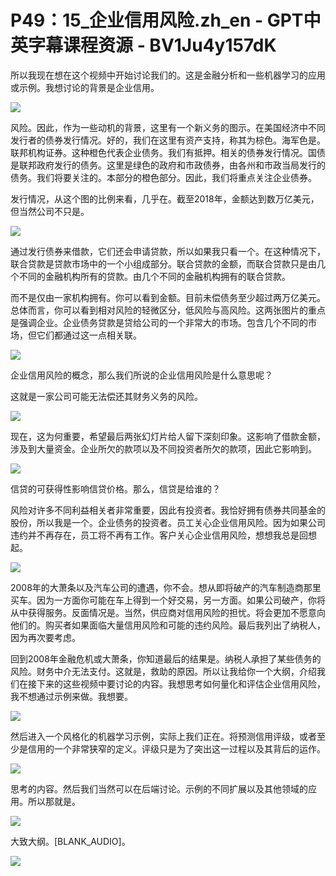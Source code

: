 # P49：15_企业信用风险.zh_en - GPT中英字幕课程资源 - BV1Ju4y157dK

所以我现在想在这个视频中开始讨论我们的。这是金融分析和一些机器学习的应用或示例。我想讨论的背景是企业信用。

![](img/d6108fdbd8cffe5aa15eba03902c97da_1.png)

风险。因此，作为一些动机的背景，这里有一个新义务的图示。在美国经济中不同发行者的债券发行情况。好的，我们在这里有资产支持，称其为棕色。海军色是。联邦机构证券。这种橙色代表企业债务。我们有抵押。相关的债券发行情况。国债是联邦政府发行的债务。这里是绿色的政府和市政债券，由各州和市政当局发行的债务。我们将要关注的。本部分的橙色部分。因此，我们将重点关注企业债券。

发行情况，从这个图的比例来看，几乎在。截至2018年，金额达到数万亿美元，但当然公司不只是。

![](img/d6108fdbd8cffe5aa15eba03902c97da_3.png)

通过发行债券来借款，它们还会申请贷款，所以如果我只看一个。在这种情况下，联合贷款是贷款市场中的一个小组成部分。联合贷款的金额，而联合贷款只是由几个不同的金融机构所有的贷款。由几个不同的金融机构拥有的联合贷款。

而不是仅由一家机构拥有。你可以看到金额。目前未偿债务至少超过两万亿美元。总体而言，你可以看到相对风险的轻微区分，低风险与高风险。这两张图片的重点是强调企业。企业债务贷款是贷给公司的一个非常大的市场。包含几个不同的市场，但它们都通过这一点相关联。

![](img/d6108fdbd8cffe5aa15eba03902c97da_5.png)

企业信用风险的概念，那么我们所说的企业信用风险是什么意思呢？

这就是一家公司可能无法偿还其财务义务的风险。

![](img/d6108fdbd8cffe5aa15eba03902c97da_7.png)

现在，这为何重要，希望最后两张幻灯片给人留下深刻印象。这影响了借款金额，涉及到大量资金。企业所欠的款项以及不同投资者所欠的款项，因此它影响到。

![](img/d6108fdbd8cffe5aa15eba03902c97da_9.png)

信贷的可获得性影响信贷价格。那么，信贷是给谁的？

风险对许多不同利益相关者非常重要，因此有投资者。我恰好拥有债券共同基金的股份，所以我是一个。企业债务的投资者。员工关心企业信用风险。因为如果公司违约并不再存在，员工将不再有工作。客户关心企业信用风险，想想我总是回想起。

![](img/d6108fdbd8cffe5aa15eba03902c97da_11.png)

2008年的大萧条以及汽车公司的遭遇，你不会。想从即将破产的汽车制造商那里买车。因为一方面你可能在车上得到一个好交易，另一方面。如果公司破产，你将从中获得服务。反面情况是。当然，供应商对信用风险的担忧。将会更加不愿意向他们的。购买者如果面临大量信用风险和可能的违约风险。最后我列出了纳税人，因为再次要考虑。

回到2008年金融危机或大萧条，你知道最后的结果是。纳税人承担了某些债务的风险。财务中介无法支付。这就是，救助的原因。所以让我给你一个大纲，介绍我们在接下来的这些视频中要讨论的内容。我想思考如何量化和评估企业信用风险，我不想通过示例来做。我想要。

![](img/d6108fdbd8cffe5aa15eba03902c97da_13.png)

然后进入一个风格化的机器学习示例，实际上我们正在。将预测信用评级，或者至少是信用的一个非常狭窄的定义。评级只是为了突出这一过程以及其背后的运作。

![](img/d6108fdbd8cffe5aa15eba03902c97da_15.png)

思考的内容。然后我们当然可以在后端讨论。示例的不同扩展以及其他领域的应用。所以那就是。

![](img/d6108fdbd8cffe5aa15eba03902c97da_17.png)

大致大纲。[BLANK_AUDIO]。

![](img/d6108fdbd8cffe5aa15eba03902c97da_19.png)
